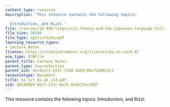 ```yaml
---
content_type: resource
description: 'This resource contains the following topics:

  Introduction, and Rizzi.'
file: /courses/24-946-linguistic-theory-and-the-japanese-language-fall-2004/3014b0b96bc7e33c0e35bc932fec2607_ho_lct_9a_wk_ild.pdf
file_size: 36548
file_type: application/pdf
learning_resource_types:
- Lecture Notes
license: https://creativecommons.org/licenses/by-nc-sa/4.0/
ocw_type: OCWFile
parent_title: Lecture Notes
parent_type: CourseSection
parent_uid: 4ec8e2c1-b21c-7298-b669-86cf2d0b13c2
resourcetype: Document
title: ho_lct_9a_wk_ild.pdf
uid: 3014b0b9-6bc7-e33c-0e35-bc932fec2607
---
```

This resource contains the following topics:
Introduction, and Rizzi.
